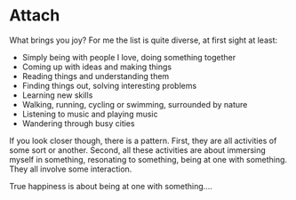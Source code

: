 # Attach

What brings you joy?
For me the list is quite diverse, at first sight at least:
* Simply being with people I love, doing something together
* Coming up with ideas and making things
* Reading things and understanding them
* Finding things out, solving interesting problems
* Learning new skills
* Walking, running, cycling or swimming, surrounded by nature
* Listening to music and playing music
* Wandering through busy cities

If you look closer though, there is a pattern.
First, they are all activities of some sort or another.
Second, all these activities are about immersing myself in something, resonating to something, being at one with something. They all involve some interaction.

True happiness is about being at one with something....
